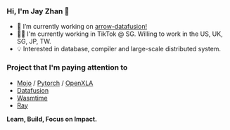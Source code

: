 ### Hi, I'm Jay Zhan 👋

- 🚀 I’m currently working on [arrow-datafusion!](https://github.com/apache/arrow-datafusion)
- 👨‍💻 I'm currently working in TikTok @ SG. Willing to work in the US, UK, SG, JP, TW.
- 💡 Interested in database, compiler and large-scale distributed system.

### Project that I'm paying attention to
* [Mojo](https://github.com/modularml/mojo) / [Pytorch](https://github.com/pytorch/pytorch) / [OpenXLA](https://github.com/openxla)
* [Datafusion](https://github.com/apache/arrow-datafusion)
* [Wasmtime](https://github.com/bytecodealliance/wasmtime)
* [Ray](https://github.com/ray-project/ray)

**Learn, Build, Focus on Impact.**

<!--
**jayzhan211/jayzhan211** is a ✨ _special_ ✨ repository because its `README.md` (this file) appears on your GitHub profile.

Here are some ideas to get you started:

- 🔭 I’m currently working on ...
- 🌱 I’m currently learning ...
- 👯 I’m looking to collaborate on ...
- 🤔 I’m looking for help with ...
- 💬 Ask me about ...
- 📫 How to reach me: ...
- 😄 Pronouns: ...
- ⚡ Fun fact: ...
-->
